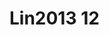 # Lin2013 12
<a name="material" />
<script type="application/ld+json">

  {
    "@context": "https://schema.org/",
    "@type": "ChemicalSubstance",
    "http://purl.org/dc/terms/conformsTo":
      {
        "@type": "CreativeWork",
        "@id": "https://bioschemas.org/profiles/ChemicalSubstance/0.4-RELEASE/"
      },
    "@id": "https://egonw.github.io/nanowiki/nanowiki459.html#material",
    "name": "Lin2013 12",
    "sameAs: "http://127.0.0.1/mediawiki/index.php/Special:URIResolver/Lin2013_12"
  }
</script>

